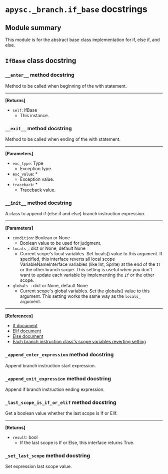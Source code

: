 # `apysc._branch.if_base` docstrings

## Module summary

This module is for the abstract base class implementation for if, else if, and else.

## `IfBase` class docstring

### `__enter__` method docstring

Method to be called when beginning of the with statement.<hr>

**[Returns]**

- `self`: IfBase
  - This instance.

### `__exit__` method docstring

Method to be called when ending of the with statement.<hr>

**[Parameters]**

- `exc_type`: Type
  - Exception type.
- `exc_value`: *
  - Exception value.
- `traceback`: *
  - Traceback value.

### `__init__` method docstring

A class to append if (else if and else) branch instruction expression.<hr>

**[Parameters]**

- `condition`: Boolean or None
  - Boolean value to be used for judgment.
- `locals_`: dict or None, default None
  - Current scope's local variables. Set locals() value to this argument. If specified, this interface reverts all local scope VariableNameInterface variables (like Int, Sprite) at the end of the `If` or the other branch scope. This setting is useful when you don't want to update each variable by implementing the `If` or the other scope.
- `globals_`: dict or None, default None
  - Current scope's global variables. Set the globals() value to this argument. This setting works the same way as the `locals_` argument.

<hr>

**[References]**

- [If document](https://simon-ritchie.github.io/apysc/if.html)
- [Elif document](https://simon-ritchie.github.io/apysc/elif.html)
- [Else document](https://simon-ritchie.github.io/apysc/else.html)
- [Each branch instruction class's scope variables reverting setting](https://simon-ritchie.github.io/apysc/branch_instruction_variables_reverting_setting.html)

### `_append_enter_expression` method docstring

Append branch instruction start expression.

### `_append_exit_expression` method docstring

Append if branch instruction ending expression.

### `_last_scope_is_if_or_elif` method docstring

Get a boolean value whether the last scope is If or Elif.<hr>

**[Returns]**

- `result`: bool
  - If the last scope is If or Else, this interface returns True.

### `_set_last_scope` method docstring

Set expression last scope value.